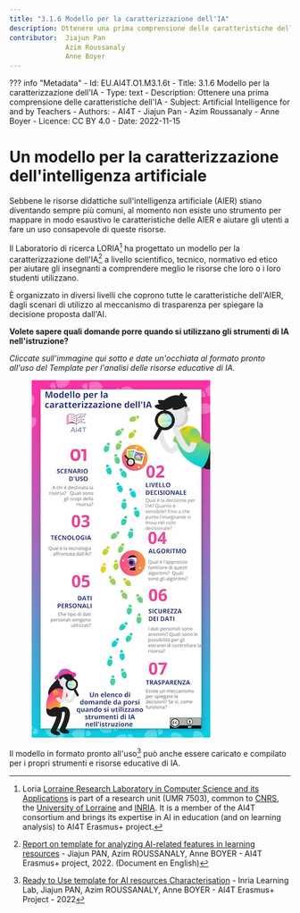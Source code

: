 ```yaml
---
title: "3.1.6 Modello per la caratterizzazione dell'IA"
description: Ottenere una prima comprensione delle caratteristiche dell'IA
contributor:  Jiajun Pan
              Azim Roussanaly
              Anne Boyer
---
```

??? info "Metadata"
    - Id: EU.AI4T.O1.M3.1.6t
    - Title: 3.1.6 Modello per la caratterizzazione dell'IA
    - Type: text
    - Description: Ottenere una prima comprensione delle caratteristiche dell'IA
    - Subject: Artificial Intelligence for and by Teachers
    - Authors:
        - AI4T 
        - Jiajun Pan
        - Azim Roussanaly
        - Anne Boyer
    - Licence: CC BY 4.0
    - Date: 2022-11-15


# Un modello per la caratterizzazione dell'intelligenza artificiale

Sebbene le risorse didattiche sull'intelligenza artificiale (AIER) stiano diventando sempre più comuni, al momento non esiste uno strumento per mappare in modo esaustivo le caratteristiche delle AIER e aiutare gli utenti a fare un uso consapevole di queste risorse.

Il Laboratorio di ricerca LORIA[^1] ha progettato un modello per la caratterizzazione dell'IA[^2] a livello scientifico, tecnico, normativo ed etico per aiutare gli insegnanti a comprendere meglio le risorse che loro o i loro studenti utilizzano.

È organizzato in diversi livelli che coprono tutte le caratteristiche dell'AIER, dagli scenari di utilizzo al meccanismo di trasparenza per spiegare la decisione proposta dall'AI.

**Volete sapere quali domande porre quando si utilizzano gli strumenti di IA nell'istruzione?**

_Cliccate sull'immagine qui sotto e date un'occhiata al formato pronto all'uso del Template per l'analisi delle risorse educative di IA._

<a href="Documents/AI4T-Template-Ready-to-use-IT.pdf" target="_blank"><figure>
  <img src="Images/AI4T-Template-Detective-visual-IT.jpg" alt="A Ready to Use template for AI resources Characterisation"/>
</figure></a>

Il modello in formato pronto all'uso[^3] può anche essere caricato e compilato per i propri strumenti e risorse educative di IA.

[^1]: Loria [Lorraine Research Laboratory in Computer Science and its Applications](https://www.loria.fr/en/) is part of a research unit (UMR 7503), common to [CNRS](https://www.cnrs.fr/en), the [University of Lorraine](https://welcome.univ-lorraine.fr/en/) and [INRIA](http://www.inria.fr/en/). It is a member of the AI4T consortium and brings its expertise in AI in education (and on learning analysis) to AI4T Erasmus+ project.

[^2]: [Report on template for analyzing AI-related features in learning resources](Documents/REPORT-ON-THE-TEMPLATE-2.0.pdf) - Jiajun PAN, Azim ROUSSANALY, Anne BOYER - AI4T Erasmus+ project, 2022. (Document en English)

[^3]: [Ready to Use template for AI resources Characterisation](Documents/AI4T-Template-Ready-to-use-IT.pdf) - Inria Learning Lab, Jiajun PAN, Azim ROUSSANALY, Anne BOYER - AI4T Erasmus+ Project - 2022
